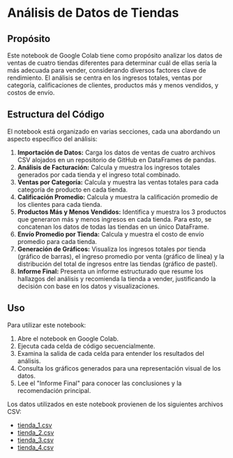 # Análisis de Datos de Tiendas

## Propósito

Este notebook de Google Colab tiene como propósito analizar los datos de ventas de cuatro tiendas diferentes para determinar cuál de ellas sería la más adecuada para vender, considerando diversos factores clave de rendimiento. El análisis se centra en los ingresos totales, ventas por categoría, calificaciones de clientes, productos más y menos vendidos, y costos de envío.

## Estructura del Código

El notebook está organizado en varias secciones, cada una abordando un aspecto específico del análisis:

1.  **Importación de Datos:** Carga los datos de ventas de cuatro archivos CSV alojados en un repositorio de GitHub en DataFrames de pandas.
2.  **Análisis de Facturación:** Calcula y muestra los ingresos totales generados por cada tienda y el ingreso total combinado.
3.  **Ventas por Categoría:** Calcula y muestra las ventas totales para cada categoría de producto en cada tienda.
4.  **Calificación Promedio:** Calcula y muestra la calificación promedio de los clientes para cada tienda.
5.  **Productos Más y Menos Vendidos:** Identifica y muestra los 3 productos que generaron más y menos ingresos en cada tienda. Para esto, se concatenan los datos de todas las tiendas en un único DataFrame.
6.  **Envío Promedio por Tienda:** Calcula y muestra el costo de envío promedio para cada tienda.
7.  **Generación de Gráficos:** Visualiza los ingresos totales por tienda (gráfico de barras), el ingreso promedio por venta (gráfico de línea) y la distribución del total de ingresos entre las tiendas (gráfico de pastel).
8.  **Informe Final:** Presenta un informe estructurado que resume los hallazgos del análisis y recomienda la tienda a vender, justificando la decisión con base en los datos y visualizaciones.

## Uso

Para utilizar este notebook:

1.  Abre el notebook en Google Colab.
2.  Ejecuta cada celda de código secuencialmente.
3.  Examina la salida de cada celda para entender los resultados del análisis.
4.  Consulta los gráficos generados para una representación visual de los datos.
5.  Lee el "Informe Final" para conocer las conclusiones y la recomendación principal.

Los datos utilizados en este notebook provienen de los siguientes archivos CSV:
- [tienda_1.csv](https://raw.githubusercontent.com/alura-es-cursos/challenge1-data-science-latam/refs/heads/main/base-de-datos-challenge1-latam/tienda_1%20.csv)
- [tienda_2.csv](https://raw.githubusercontent.com/alura-es-cursos/challenge1-data-science-latam/refs/heads/main/base-de-datos-challenge1-latam/tienda_2.csv)
- [tienda_3.csv](https://raw.githubusercontent.com/alura-es-cursos/challenge1-data-science-latam/refs/heads/main/base-de-datos-challenge1-latam/tienda_3.csv)
- [tienda_4.csv](https://raw.githubusercontent.com/alura-es-cursos/challenge1-data-science-latam/refs/heads/main/base-de-datos-challenge1-latam/tienda_4.csv)
